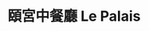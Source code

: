 ---
title: "頤宮中餐廳 Le Palais"
description: "頤宮中餐廳 Le Palais"
layout: shop
keywords:
  - 美食競賽
  - 台灣美食
  - 美食精選
datePublished: "2025-06-30"
dateModified: "2025-07-03"
city: "台北市"
district: "大同區"
address: "台北市大同區承德路一段3號17樓"
phone: "0221819950#3261"
geo: "25.049151132470683, 121.51686963066113"
google_map: "https://maps.app.goo.gl/rdq5ecBtenHNZU1j7"
footinder: "https://footinder.com.tw/%e5%8f%b0%e5%8c%97%e5%b8%82%e5%a4%a7%e5%90%8c%e5%8d%80/604/"
official: "https://www.palaisdechinehotel.com/p/pdc-tw/pages/lepalais"
award:
  - name: "500盤"
    year: "2024"
    entries:
      - dishes:
          - "米皇百合菜苗"
          - "紅燒乳鴿"
          - "春風得意腸"
          - "火焰片皮鴨"
          - "福州蔥油餅"

---